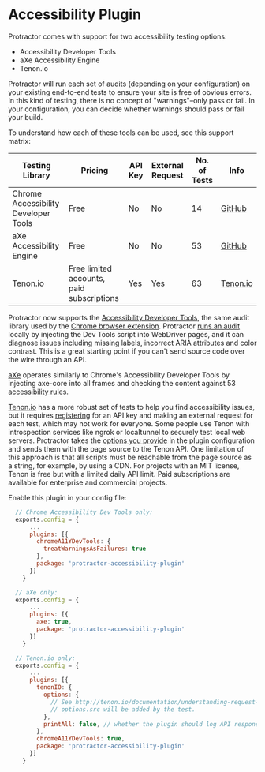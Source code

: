 Accessibility Plugin
====================

Protractor comes with support for two accessibility testing options:
 * Accessibility Developer Tools
 * aXe Accessibility Engine
 * Tenon.io

Protractor will run each set of audits (depending on your configuration) on your existing end-to-end
tests to ensure your site is free of obvious errors. In this kind of testing, there is no concept of
"warnings"–only pass or fail. In your configuration, you can decide whether warnings should
pass or fail your build.

To understand how each of these tools can be used, see this support matrix:

| Testing Library                      | Pricing                                   | API Key | External Request | No. of Tests | Info                                                                    |
|--------------------------------------|-------------------------------------------|---------|------------------|--------------|-------------------------------------------------------------------------|
| Chrome Accessibility Developer Tools | Free                                      | No      | No               | 14           | [GitHub](https://github.com/GoogleChrome/accessibility-developer-tools) |
| aXe Accessibility Engine             | Free                                      | No      | No               | 53           | [GitHub](https://github.com/dequelabs/axe-core/)    
| Tenon.io                             | Free limited accounts, paid subscriptions | Yes     | Yes              | 63           | [Tenon.io](http://tenon.io/)                                            |                                        |

Protractor now supports the [Accessibility Developer Tools](https://github.com/GoogleChrome/accessibility-developer-tools), the same audit library used by the [Chrome browser extension](https://chrome.google.com/webstore/detail/accessibility-developer-t/fpkknkljclfencbdbgkenhalefipecmb?hl=en). Protractor
[runs an audit](https://github.com/GoogleChrome/accessibility-developer-tools/wiki/Audit-Rules)
locally by injecting the Dev Tools script into WebDriver pages, and it can diagnose issues including
missing labels, incorrect ARIA attributes and color contrast. This is a great starting point if
you can't send source code over the wire through an API.

[aXe](https://github.com/dequelabs/axe-core) operates similarly to Chrome's Accessibility Developer Tools by injecting axe-core into all frames and checking the content against 53 [accessibility rules](https://github.com/dequelabs/axe-core/blob/master/doc/rule-descriptions.md).

[Tenon.io](http://www.tenon.io) has a more robust set of tests to help you find
accessibility issues, but it requires [registering](http://tenon.io/register.php) for an API key
and making an external request for each test, which may not work for everyone. Some people use
Tenon with introspection services like ngrok or localtunnel to securely
test local web servers. Protractor takes the [options you provide](http://tenon.io/documentation/understanding-request-parameters.php) in the plugin configuration and sends them
with the page source to the Tenon API. One limitation of this approach is that all scripts must be reachable from the page source as a string, for example, by using a CDN.
For projects with an MIT license, Tenon is free but with a limited
daily API limit. Paid subscriptions are available for enterprise and commercial projects.

Enable this plugin in your config file:
```js
  // Chrome Accessibility Dev Tools only:
  exports.config = {
      ...
      plugins: [{
        chromeA11YDevTools: {
          treatWarningsAsFailures: true
        },
        package: 'protractor-accessibility-plugin'
      }]
    }
```
```js
  // aXe only:
  exports.config = {
      ...
      plugins: [{
        axe: true,
        package: 'protractor-accessibility-plugin'
      }]
    }
```
```js
  // Tenon.io only:
  exports.config = {
      ...
      plugins: [{
        tenonIO: {
          options: {
            // See http://tenon.io/documentation/understanding-request-parameters.php
            // options.src will be added by the test.
          },
          printAll: false, // whether the plugin should log API response
        },
        chromeA11YDevTools: true,
        package: 'protractor-accessibility-plugin'
      }]
    }
```

